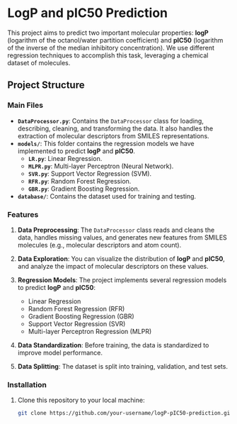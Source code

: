 # LogP and pIC50 Prediction

This project aims to predict two important molecular properties: **logP** (logarithm of the octanol/water partition coefficient) and **pIC50** (logarithm of the inverse of the median inhibitory concentration). We use different regression techniques to accomplish this task, leveraging a chemical dataset of molecules.

## Project Structure

### Main Files

- **`DataProcessor.py`**: Contains the `DataProcessor` class for loading, describing, cleaning, and transforming the data. It also handles the extraction of molecular descriptors from SMILES representations.
- **`models/`**: This folder contains the regression models we have implemented to predict **logP** and **pIC50**.
  - **`LR.py`**: Linear Regression.
  - **`MLPR.py`**: Multi-layer Perceptron (Neural Network).
  - **`SVR.py`**: Support Vector Regression (SVM).
  - **`RFR.py`**: Random Forest Regression.
  - **`GBR.py`**: Gradient Boosting Regression.
- **`database/`**: Contains the dataset used for training and testing.

### Features

1. **Data Preprocessing**: The `DataProcessor` class reads and cleans the data, handles missing values, and generates new features from SMILES molecules (e.g., molecular descriptors and atom count).
   
2. **Data Exploration**: You can visualize the distribution of **logP** and **pIC50**, and analyze the impact of molecular descriptors on these values.

3. **Regression Models**: The project implements several regression models to predict **logP** and **pIC50**:
   - Linear Regression
   - Random Forest Regression (RFR)
   - Gradient Boosting Regression (GBR)
   - Support Vector Regression (SVR)
   - Multi-layer Perceptron Regression (MLPR)

4. **Data Standardization**: Before training, the data is standardized to improve model performance.

5. **Data Splitting**: The dataset is split into training, validation, and test sets.

### Installation

1. Clone this repository to your local machine:
   ```bash
   git clone https://github.com/your-username/logP-pIC50-prediction.git
